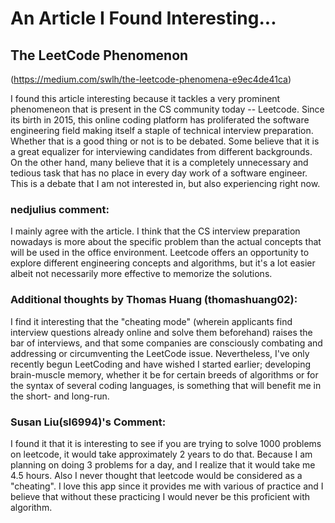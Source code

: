 # An Article I Found Interesting...

## The LeetCode Phenomenon
(https://medium.com/swlh/the-leetcode-phenomena-e9ec4de41ca)

I found this article interesting because it tackles a very prominent phenomeneon that is present in the CS community today -- Leetcode. Since its birth in 2015, this online coding platform has proliferated the software engineering field making itself a staple of technical interview preparation. Whether that is a good thing or not is to be debated. Some believe that it is a great equalizer for interviewing candidates from different backgrounds. On the other hand, many believe that it is a completely unnecessary and tedious task that has no place in every day work of a software engineer. This is a debate that I am not interested in, but also experiencing right now.

### nedjulius comment:
I mainly agree with the article. I think that the CS interview preparation nowadays is more about the specific problem than the actual concepts that will be used in the office environment. Leetcode offers an opportunity to explore different engineering concepts and algorithms, but it's a lot easier albeit not necessarily more effective to memorize the solutions.

### Additional thoughts by Thomas Huang (thomashuang02): 
I find it interesting that the "cheating mode" (wherein applicants find interview questions already online and solve them beforehand) raises the bar of interviews, and that some companies are consciously combating and addressing or circumventing the LeetCode issue. Nevertheless, I've only recently begun LeetCoding and have wished I started earlier; developing brain-muscle memory, whether it be for certain breeds of algorithms or for the syntax of several coding languages, is something that will benefit me in the short- and long-run. 

### Susan Liu(sl6994)'s Comment:
I found it that it is interesting to see if you are trying to solve 1000 problems on leetcode, it would take approximately 2 years to do that. Because I am planning on doing 3 problems for a day, and I realize that it would take me 4.5 hours. Also I never thought that leetcode would be considered as a "cheating". I love this app since it provides me with various of practice and I believe that without these practicing I would never be this proficient with algorithm.
